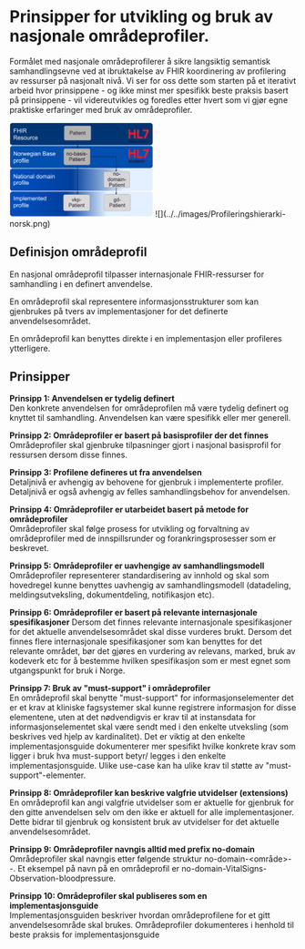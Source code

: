 # Prinsipper for utvikling og bruk av nasjonale områdeprofiler. 

Formålet med nasjonale områdeprofilerer å sikre langsiktig semantisk samhandlingsevne ved at ibruktakelse av FHIR koordinering av profilering av ressurser på nasjonalt nivå. 
Vi ser for oss dette som starten på et iterativt arbeid hvor prinsippene - og ikke minst mer spesifikk beste praksis basert på prinsippene -  vil videreutvikles og foredles etter hvert som vi gjør egne praktiske erfaringer med bruk av områdeprofiler. 

<img src="https://raw.githubusercontent.com/HL7Norway/basisprofiler-r4/master/Images/profilering-hierarki.PNG" alt="Hierarki FHIR-profiler i Norge" width="50%" />
![](../../images/Profileringshierarki-norsk.png)

## Definisjon områdeprofil

En nasjonal områdeprofil tilpasser internasjonale FHIR-ressurser for samhandling i en definert anvendelse.

En områdeprofil skal representere informasjonsstrukturer som kan gjenbrukes på tvers av implementasjoner for det definerte anvendelsesområdet.

En områdeprofil kan benyttes direkte i en implementasjon eller profileres ytterligere.  

## Prinsipper

**Prinsipp 1: Anvendelsen er tydelig definert**  
Den konkrete anvendelsen for områdeprofilen må være tydelig definert og knyttet til samhandling. Anvendelsen kan være spesifikk eller mer generell.

**Prinsipp 2: Områdeprofiler er basert på basisprofiler der det finnes**
Områdeprofiler skal gjenbruke tilpasninger gjort i  nasjonal basisprofil for ressursen dersom disse finnes.

**Prinsipp 3: Profilene defineres ut fra anvendelsen**  
Detaljnivå er avhengig av behovene for gjenbruk i implementerte profiler. Detaljnivå er også avhengig av felles samhandlingsbehov for anvendelsen.

**Prinsipp 4: Områdeprofiler er utarbeidet basert på metode for områdeprofiler**  
Områdeprofiler skal følge prosess for utvikling og forvaltning av områdeprofiler med de  innspillsrunder og forankringsprosesser som er beskrevet.

**Prinsipp 5: Områdeprofiler er uavhengige av samhandlingsmodell**  
Områdeprofiler representerer standardisering av innhold og skal som hovedregel kunne benyttes uavhengig av samhandlingsmodell  (datadeling, meldingsutveksling, dokumentdeling, notifikasjon etc).

**Prinsipp 6: Områdeprofiler er basert på  relevante internasjonale spesifikasjoner**
Dersom det finnes relevante internasjonale spesifikasjoner for det aktuelle anvendelsesområdet skal disse vurderes brukt. Dersom det finnes flere internasjonale spesifikasjoner som kan benyttes for det relevante området, bør det gjøres en vurdering av relevans, marked, bruk av kodeverk etc for å bestemme  hvilken spesifikasjon som er mest egnet som utgangspunkt for bruk i Norge.

**Prinsipp 7: Bruk av "must-support" i områdeprofiler**  
En områdeprofil skal benytte "must-support" for informasjonselementer det er et krav at kliniske fagsystemer skal kunne registrere informasjon for disse elementene, uten at det nødvendigvis er krav til at instansdata for informasjonselementet skal være sendt med i den enkelte utveksling (som beskrives ved hjelp av kardinalitet). Det er viktig at den enkelte implementasjonsguide dokumenterer mer spesifikt hvilke konkrete krav som ligger i bruk  hva must-support betyr/ legges  i den enkelte implementasjonsguide. Ulike use-case kan ha ulike krav til støtte av "must-support"-elementer. 

**Prinsipp 8: Områdeprofiler kan beskrive valgfrie utvidelser (extensions)**  
En områdeprofil kan angi valgfrie utvidelser som er  aktuelle for gjenbruk for den gitte anvendelsen selv om den  ikke er aktuell for alle implementasjoner. Dette bidrar  til gjenbruk og konsistent bruk av utvidelser for det aktuelle anvendelsesområdet.

**Prinsipp 9: Områdeprofiler navngis alltid med prefix no-domain**  
Områdeprofiler skal navngis etter følgende struktur no-domain-<område>-<ressurs>-<kvalifikator>. Et eksempel på navn på en områdeprofil er no-domain-VitalSigns-Observation-bloodpressure. 

**Prinsipp 10: Områdeprofiler skal publiseres som en implementasjonsguide**  
Implementasjonsguiden beskriver hvordan områdeprofilene for et gitt anvendelsesområde skal brukes. Områdeprofiler dokumenteres i henhold til beste praksis for implementasjonsguide
